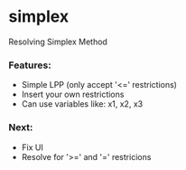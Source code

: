 # simplex

Resolving Simplex Method

### Features:
* Simple LPP (only accept '<=' restrictions)
* Insert your own restrictions
* Can use variables like: x1, x2, x3

### Next:
* Fix UI
* Resolve for '>=' and '=' restricions
